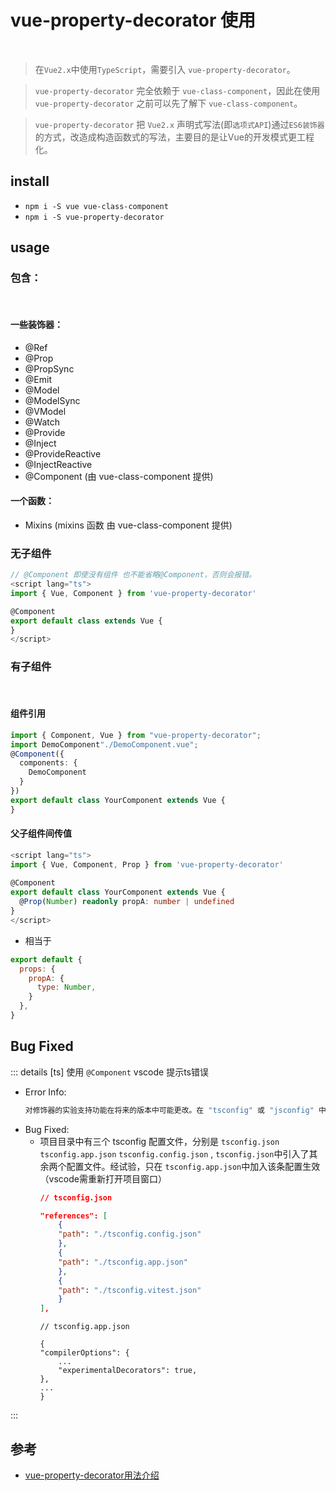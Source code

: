 # vue-property-decorator 使用

<br>

> 在`Vue2.x`中使用`TypeScript`，需要引入 `vue-property-decorator`。

> `vue-property-decorator` 完全依赖于 `vue-class-component`，因此在使用 `vue-property-decorator` 之前可以先了解下 `vue-class-component`。

> `vue-property-decorator` 把 `Vue2.x` 声明式写法(即`选项式API`)通过`ES6装饰器`的方式，改造成构造函数式的写法，主要目的是让Vue的开发模式更工程化。

## install

- `npm i -S vue vue-class-component`
- `npm i -S vue-property-decorator`

## usage

### 包含：

<br>

#### 一些装饰器：

- @Ref
- @Prop
- @PropSync
- @Emit
- @Model
- @ModelSync
- @VModel
- @Watch
- @Provide
- @Inject
- @ProvideReactive
- @InjectReactive
- @Component (由 vue-class-component 提供)

#### 一个函数：

- Mixins (mixins 函数 由 vue-class-component 提供)

### 无子组件
```ts
// @Component 即使没有组件 也不能省略@Component，否则会报错。
<script lang="ts">
import { Vue, Component } from 'vue-property-decorator'

@Component
export default class extends Vue { 
}
</script>
```
### 有子组件

<br>

#### 组件引用
```ts
import { Component, Vue } from "vue-property-decorator";
import DemoComponent"./DemoComponent.vue";
@Component({
  components: {
    DemoComponent
  }
})
export default class YourComponent extends Vue { 
}
```
#### 父子组件间传值
```ts
<script lang="ts">
import { Vue, Component, Prop } from 'vue-property-decorator'
 
@Component
export default class YourComponent extends Vue {
  @Prop(Number) readonly propA: number | undefined 
}
</script>
```
- 相当于
```js
export default {
  props: {
    propA: {
      type: Number,
    } 
  },
}
```

## Bug Fixed

::: details [ts] 使用 `@Component` vscode 提示ts错误  
- Error Info: 
  ```sh
  对修饰器的实验支持功能在将来的版本中可能更改。在 "tsconfig" 或 "jsconfig" 中设置 "experimentalDecorators" 选项以删除此警告。
  ```
- Bug Fixed:
  - 项目目录中有三个 tsconfig 配置文件，分别是 `tsconfig.json` `tsconfig.app.json` `tsconfig.config.json` ,  `tsconfig.json`中引入了其余两个配置文件。经试验，只在 `tsconfig.app.json`中加入该条配置生效（vscode需重新打开项目窗口）
    ```json
    // tsconfig.json

    "references": [
        {
        "path": "./tsconfig.config.json"
        },
        {
        "path": "./tsconfig.app.json"
        },
        {
        "path": "./tsconfig.vitest.json"
        }
    ],
    ```
    ```json{6}
    // tsconfig.app.json

    {
    "compilerOptions": {
        ...
        "experimentalDecorators": true,
    },
    ...
    }
    ```
:::

## 参考

- [vue-property-decorator用法介绍](https://juejin.cn/post/6991816711473201183)